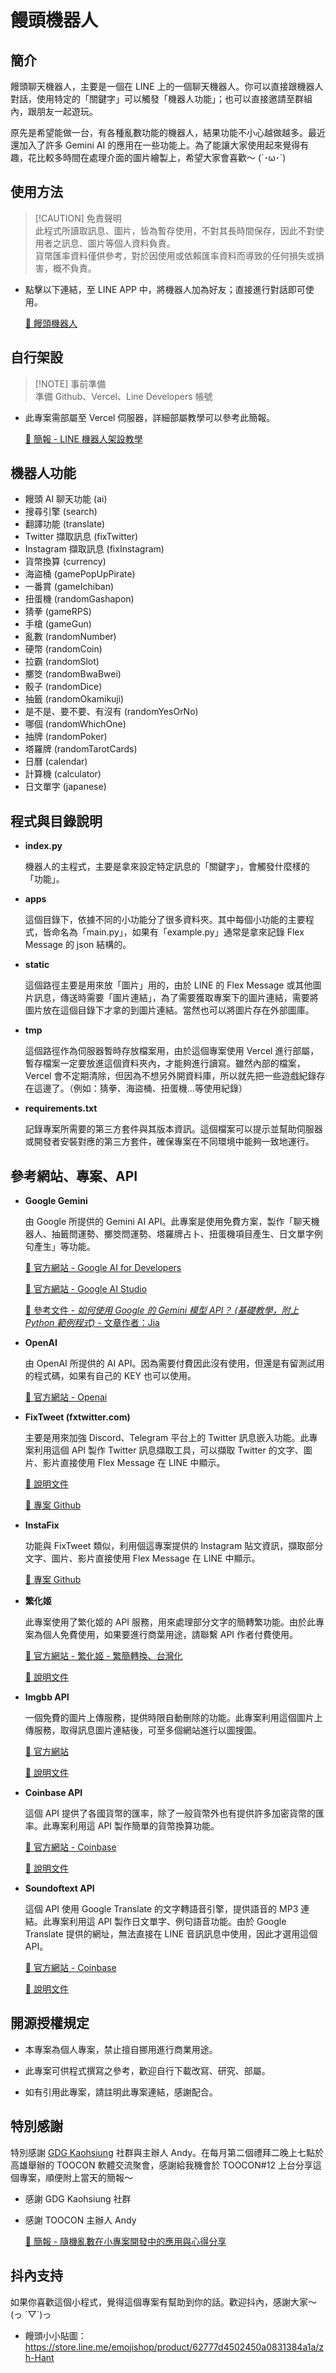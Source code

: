 # 饅頭機器人

## 簡介

饅頭聊天機器人，主要是一個在 LINE 上的一個聊天機器人。你可以直接跟機器人對話，使用特定的「關鍵字」可以觸發「機器人功能」；也可以直接邀請至群組內，跟朋友一起遊玩。

原先是希望能做一台，有各種亂數功能的機器人，結果功能不小心越做越多。最近還加入了許多 Gemini AI 的應用在一些功能上。為了能讓大家使用起來覺得有趣，花比較多時間在處理介面的圖片繪製上，希望大家會喜歡～ (´･ω･`)

## 使用方法

> [!CAUTION] 免責聲明  
> 此程式所讀取訊息、圖片，皆為暫存使用，不對其長時間保存，因此不對使用者之訊息、圖片等個人資料負責。  
> 貨幣匯率資料僅供參考，對於因使用或依賴匯率資料而導致的任何損失或損害，概不負責。

- 點擊以下連結，至 LINE APP 中，將機器人加為好友；直接進行對話即可使用。

  [📔 饅頭機器人](https://liff.line.me/1645278921-kWRPP32q/?accountId=543ihgir)

## 自行架設

> [!NOTE] 事前準備  
> 準備 Github、Vercel、Line Developers 帳號

- 此專案需部屬至 Vercel 伺服器，詳細部屬教學可以參考此簡報。

  [📔 簡報 - LINE 機器人架設教學](https://mant0u.pse.is/5cnleb)

## 機器人功能

- 饅頭 AI 聊天功能 (ai)
- 搜尋引擎 (search)
- 翻譯功能 (translate)
- Twitter 擷取訊息 (fixTwitter)
- Instagram 擷取訊息 (fixInstagram)
- 貨幣換算 (currency)
- 海盜桶 (gamePopUpPirate)
- 一番賞 (gameIchiban)
- 扭蛋機 (randomGashapon)
- 猜拳 (gameRPS)
- 手槍 (gameGun)
- 亂數 (randomNumber)
- 硬幣 (randomCoin)
- 拉霸 (randomSlot)
- 擲筊 (randomBwaBwei)
- 骰子 (randomDice)
- 抽籤 (randomOkamikuji)
- 是不是、要不要、有沒有 (randomYesOrNo)
- 哪個 (randomWhichOne)
- 抽牌 (randomPoker)
- 塔羅牌 (randomTarotCards)
- 日曆 (calendar)
- 計算機 (calculator)
- 日文單字 (japanese)

## 程式與目錄說明

- **index.py**

  機器人的主程式，主要是拿來設定特定訊息的「關鍵字」，會觸發什麼樣的「功能」。

- **apps**

  這個目錄下，依據不同的小功能分了很多資料夾。其中每個小功能的主要程式，皆命名為「main.py」，如果有「example.py」通常是拿來記錄 Flex Message 的 json 結構的。

- **static**

  這個路徑主要是用來放「圖片」用的，由於 LINE 的 Flex Message 或其他圖片訊息，傳送時需要「圖片連結」，為了需要獲取專案下的圖片連結，需要將圖片放在這個目錄下才拿的到圖片連結。當然也可以將圖片存在外部圖庫。

- **tmp**

  這個路徑作為伺服器暫時存放檔案用，由於這個專案使用 Vercel 進行部屬，暫存檔案一定要放進這個資料夾內，才能夠進行讀寫。雖然內部的檔案，Vercel 會不定期清除，但因為不想另外開資料庫，所以就先把一些遊戲紀錄存在這邊了。（例如：猜拳、海盜桶、扭蛋機...等使用紀錄）

- **requirements.txt**

  記錄專案所需要的第三方套件與其版本資訊。這個檔案可以提示並幫助伺服器或開發者安裝對應的第三方套件，確保專案在不同環境中能夠一致地運行。

## 參考網站、專案、API

- **Google Gemini**

  由 Google 所提供的 Gemini AI API。此專案是使用免費方案，製作「聊天機器人、抽籤問運勢、擲筊問運勢、塔羅牌占卜、扭蛋機項目產生、日文單字例句產生」等功能。

  [📒 官方網站 - Google AI for Developers](https://ai.google.dev/)

  [📒 官方網站 - Google AI Studio](https://aistudio.google.com/app/prompts/new_chat?hl=zh-tw)

  [📗 參考文件 - _如何使用 Google 的 Gemini 模型 API？ (基礎教學，附上 Python 範例程式)_ - 文章作者：Jia](https://blog.jiatool.com/posts/gemini_api/)

- **OpenAI**

  由 OpenAI 所提供的 AI API。因為需要付費因此沒有使用，但還是有留測試用的程式碼，如果有自己的 KEY 也可以使用。

  [📒 官方網站 - Openai](https://openai.com/index/openai-api/)

- **FixTweet (fxtwitter.com)**

  主要是用來加強 Discord、Telegram 平台上的 Twitter 訊息嵌入功能。此專案利用這個 API 製作 Twitter 訊息擷取工具，可以擷取 Twitter 的文字、圖片、影片直接使用 Flex Message 在 LINE 中顯示。

  [📕 說明文件](https://docs.fxtwitter.com/en/latest/index.html)

  [📘 專案 Github](https://github.com/FixTweet/FxTwitter/tree/readthedocs)

- **InstaFix**

  功能與 FixTweet 類似，利用個這專案提供的 Instagram 貼文資訊，擷取部分文字、圖片、影片直接使用 Flex Message 在 LINE 中顯示。

  [📘 專案 Github](https://github.com/Wikidepia/InstaFix?tab=readme-ov-file)

- **繁化姬**

  此專案使用了繁化姬的 API 服務，用來處理部分文字的簡轉繁功能。由於此專案為個人免費使用，如果要進行商葉用途，請聯繫 API 作者付費使用。

  [📒 官方網站 - 繁化姬 - 繁簡轉換、台灣化](https://zhconvert.org/)

  [📕 說明文件](https://docs.zhconvert.org/)

- **Imgbb API**

  一個免費的圖片上傳服務，提供時限自動刪除的功能。此專案利用這個圖片上傳服務，取得訊息圖片連結後，可至多個網站進行以圖搜圖。

  [📒 官方網站](https://zh-tw.imgbb.com/)

  [📕 說明文件](https://api.imgbb.com/)

- **Coinbase API**

  這個 API 提供了各國貨幣的匯率，除了一般貨幣外也有提供許多加密貨幣的匯率。此專案利用這 API 製作簡單的貨幣換算功能。

  [📒 官方網站 - Coinbase](https://www.coinbase.com/)

  [📕 說明文件](https://docs.cloud.coinbase.com/sign-in-with-coinbase/docs/api-users)

- **Soundoftext API**

  這個 API 使用 Google Translate 的文字轉語音引擎，提供語音的 MP3 連結。此專案利用這 API 製作日文單字、例句語音功能。由於 Google Translate 提供的網址，無法直接在 LINE 音訊訊息中使用，因此才選用這個 API。

  [📒 官方網站 - Coinbase](https://soundoftext.com/)

  [📕 說明文件](https://soundoftext.com/docs)

## 開源授權規定

- 本專案為個人專案，禁止擅自挪用進行商業用途。

- 此專案可供程式撰寫之參考，歡迎自行下載改寫、研究、部屬。

- 如有引用此專案，請註明此專案連結，感謝配合。

## 特別感謝

特別感謝 [GDG Kaohsiung](https://gdg.community.dev/gdg-kaohsiung/) 社群與主辦人 Andy。在每月第二個禮拜二晚上七點於高雄舉辦的 TOOCON 軟體交流聚會，感謝給我機會於 TOOCON#12 上台分享這個專案，順便附上當天的簡報～

- 感謝 GDG Kaohsiung 社群

- 感謝 TOOCON 主辦人 Andy

  [📔 簡報 - 隨機亂數在小專案開發中的應用與心得分享](https://mant0u.pse.is/5fxnt2)

## 抖內支持

如果你喜歡這個小程式，覺得這個專案有幫助到你的話。歡迎抖內，感謝大家～ (っ ´▽`)っ

- 饅頭小小貼圖：https://store.line.me/emojishop/product/62777d4502450a0831384a1a/zh-Hant
